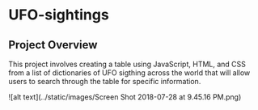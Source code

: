# UFO-sightings

## Project Overview

This project involves creating a table using JavaScript, HTML, and CSS from a list of dictionaries of UFO sigthing across the world that will allow users to search through the table for specific information.

![alt text](../static/images/Screen Shot 2018-07-28 at 9.45.16 PM.png)
